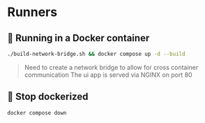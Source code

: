 # Runners

## 🚀 Running in a Docker container

```bash
./build-network-bridge.sh && docker compose up -d --build
```

> Need to create a network bridge to allow for cross container communication
> The ui app is served via NGINX on port 80

## 🛑 Stop dockerized

```bash
docker compose down
```

